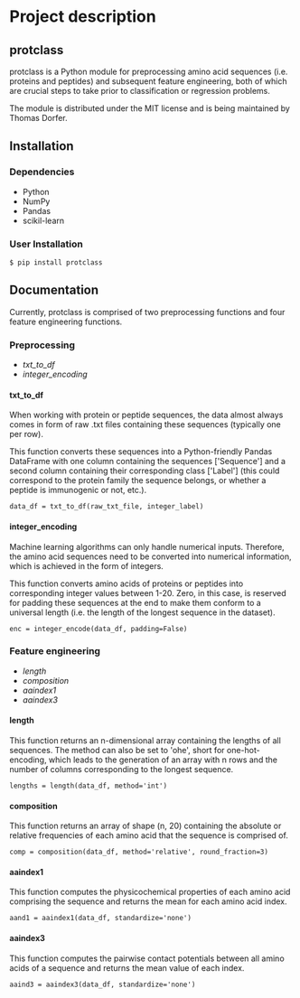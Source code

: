 # Project description

## protclass

protclass is a Python module for preprocessing amino acid sequences (i.e. 
proteins and peptides) and subsequent feature engineering, both of which are
crucial steps to take prior to classification or regression problems.

The module is distributed under the MIT license and is being maintained by
Thomas Dorfer.

## Installation

### Dependencies

- Python 
- NumPy 
- Pandas 
- scikil-learn

### User Installation

```
$ pip install protclass
```

## Documentation

Currently, protclass is comprised of two preprocessing functions and four 
feature engineering functions.

### Preprocessing

- <i>txt_to_df</i>
- <i>integer_encoding</i>

#### txt_to_df

When working with protein or peptide sequences, the data almost always comes in
form of raw .txt files containing these sequences (typically one per row). 

This function converts these sequences into a Python-friendly Pandas DataFrame
with one column containing the sequences ['Sequence'] and a second column 
containing their corresponding class ['Label'] (this could correspond to the
protein family the sequence belongs, or whether a peptide is immunogenic or
not, etc.).

```
data_df = txt_to_df(raw_txt_file, integer_label)
```

#### integer_encoding

Machine learning algorithms can only handle numerical inputs. Therefore, the 
amino acid sequences need to be converted into numerical information, which is
achieved in the form of integers. 

This function converts amino acids of proteins or peptides into corresponding
integer values between 1-20. Zero, in this case, is reserved for padding these
sequences at the end to make them conform to a universal length (i.e. the 
length of the longest sequence in the dataset).

```
enc = integer_encode(data_df, padding=False)
```

### Feature engineering

- <i>length</i>
- <i>composition</i>
- <i>aaindex1</i>
- <i>aaindex3</i>

#### length

This function returns an n-dimensional array containing the lengths of all
sequences. The method can also be set to 'ohe', short for one-hot-encoding,
which leads to the generation of an array with n rows and the number of columns
corresponding to the longest sequence.

```
lengths = length(data_df, method='int')
```

#### composition

This function returns an array of shape (n, 20) containing the absolute or
relative frequencies of each amino acid that the sequence is comprised of.

```
comp = composition(data_df, method='relative', round_fraction=3)
```

#### aaindex1

This function computes the physicochemical properties of each amino acid 
comprising the sequence and returns the mean for each amino acid index.

```
aand1 = aaindex1(data_df, standardize='none')
```

#### aaindex3

This function computes the pairwise contact potentials between all amino acids
of a sequence and returns the mean value of each index.

``` 
aaind3 = aaindex3(data_df, standardize='none')
```